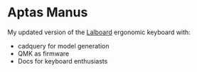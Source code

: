 # Aptas Manus

My updated version of the [Lalboard](https://github.com/JesusFreke/lalboard) ergonomic keyboard with:

- cadquery for model generation
- QMK as firmware 
- Docs for keyboard enthusiasts  
